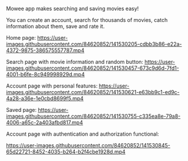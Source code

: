 Mowee app makes searching and saving movies easy!

You can create an account, search for thousands of movies, catch information about them, save and rate it.
  				

Home page:
https://user-images.githubusercontent.com/84620852/141530205-cdbb3b86-e22a-4372-9875-386575557787.mp4


Search page with movie information and random button:
https://user-images.githubusercontent.com/84620852/141530457-673c9d6d-7fd1-4001-b6fe-8c949998929d.mp4

Account page with personal features:
https://user-images.githubusercontent.com/84620852/141530621-e63bb9c1-ed9c-4a28-a36e-1e0cbd8699f5.mp4


Saved page:
https://user-images.githubusercontent.com/84620852/141530755-c335ea8e-79a8-4006-a65c-2a403afbd817.mp4

Account page with authentication and authorization functional:


https://user-images.githubusercontent.com/84620852/141530845-65d22721-8452-4035-b264-b2f4cbe1928d.mp4




